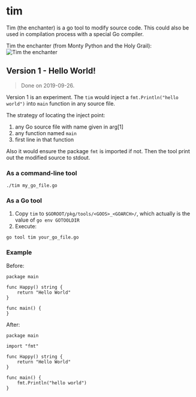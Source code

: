 # tim
Tim (the enchanter) is a go tool to modify source code.
This could also be used in compilation process with a special Go compiler.

Tim the enchanter (from Monty Python and the Holy Grail):<br>
![Tim the enchanter](https://vignette.wikia.nocookie.net/montypython/images/f/fb/Tim.jpg/revision/latest/scale-to-width-down/247?cb=20130716232411)

## Version 1 - Hello World!
> Done on 2019-09-26.

Version 1 is an experiment. The `tim` would inject a `fmt.Println("hello world")` into `main` function in any source file.

The strategy of locating the inject point:
1. any Go source file with name given in arg[1]
2. any function named `main`
3. first line in that function

Also it would ensure the package `fmt` is imported if not. Then the tool print out the modified source to stdout.

### As a command-line tool
```
./tim my_go_file.go
```

### As a Go tool
1. Copy `tim` to `$GOROOT/pkg/tools/<GOOS>_<GOARCH>/`, which actually is the value of `go env GOTOOLDIR`
2. Execute:
```
go tool tim your_go_file.go
```

### Example
Before:
```golang
package main

func Happy() string {
	return "Hello World"
}

func main() {
}
```

After:
```golang
package main

import "fmt"

func Happy() string {
	return "Hello World"
}

func main() {
	fmt.Println("hello world")
}
```
